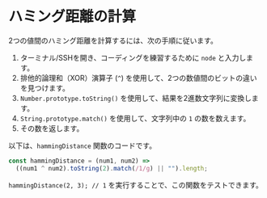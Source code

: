 # ハミング距離の計算

2つの値間のハミング距離を計算するには、次の手順に従います。

1. ターミナル/SSHを開き、コーディングを練習するために `node` と入力します。
2. 排他的論理和（XOR）演算子 (`^`) を使用して、2つの数値間のビットの違いを見つけます。
3. `Number.prototype.toString()` を使用して、結果を2進数文字列に変換します。
4. `String.prototype.match()` を使用して、文字列中の `1` の数を数えます。
5. その数を返します。

以下は、`hammingDistance` 関数のコードです。

```js
const hammingDistance = (num1, num2) =>
  ((num1 ^ num2).toString(2).match(/1/g) || "").length;
```

`hammingDistance(2, 3); // 1` を実行することで、この関数をテストできます。
